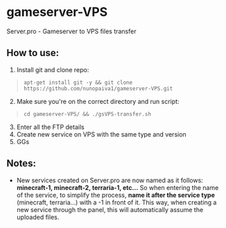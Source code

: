 # gameserver-VPS
Server.pro - Gameserver to VPS files transfer

## How to use:
1. Install git and clone repo: 
> `apt-get install git -y && git clone https://github.com/nunopaiva1/gameserver-VPS.git`
2. Make sure you're on the correct directory and run script:
> `cd gameserver-VPS/ && ./gsVPS-transfer.sh`
3. Enter all the FTP details
4. Create new service on VPS with the same type and version
5. GGs

## Notes:
* New services created on Server.pro are now named as it follows: **minecraft-1, minecraft-2, terraria-1, etc...** So when entering the name of the service, to simplify the process, **name it after the service type** (minecraft, terraria...) with a -1 in front of it. This way, when creating a new service through the panel, this will automatically assume the uploaded files.
